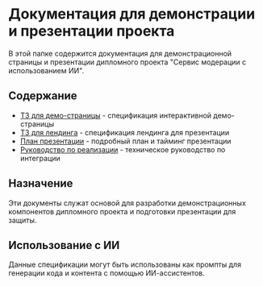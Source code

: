 # Документация для демонстрации и презентации проекта

В этой папке содержится документация для демонстрационной страницы и презентации дипломного проекта "Сервис модерации с использованием ИИ".

## Содержание

- [ТЗ для демо-страницы](demo_page_spec.md) - спецификация интерактивной демо-страницы
- [ТЗ для лендинга](landing_page_spec.md) - спецификация лендинга для презентации
- [План презентации](presentation_plan.md) - подробный план и тайминг презентации
- [Руководство по реализации](implementation_guide.md) - техническое руководство по интеграции

## Назначение

Эти документы служат основой для разработки демонстрационных компонентов дипломного проекта и подготовки презентации для защиты.

## Использование с ИИ

Данные спецификации могут быть использованы как промпты для генерации кода и контента с помощью ИИ-ассистентов.

